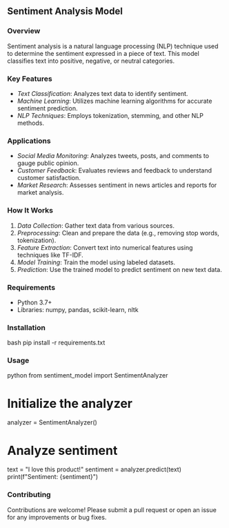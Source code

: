 ## Sentiment Analysis Model

### Overview
Sentiment analysis is a natural language processing (NLP) technique used to determine the sentiment expressed in a piece of text. This model classifies text into positive, negative, or neutral categories.

### Key Features
- *Text Classification*: Analyzes text data to identify sentiment.
- *Machine Learning*: Utilizes machine learning algorithms for accurate sentiment prediction.
- *NLP Techniques*: Employs tokenization, stemming, and other NLP methods.

### Applications
- *Social Media Monitoring*: Analyzes tweets, posts, and comments to gauge public opinion.
- *Customer Feedback*: Evaluates reviews and feedback to understand customer satisfaction.
- *Market Research*: Assesses sentiment in news articles and reports for market analysis.

### How It Works
1. *Data Collection*: Gather text data from various sources.
2. *Preprocessing*: Clean and prepare the data (e.g., removing stop words, tokenization).
3. *Feature Extraction*: Convert text into numerical features using techniques like TF-IDF.
4. *Model Training*: Train the model using labeled datasets.
5. *Prediction*: Use the trained model to predict sentiment on new text data.

### Requirements
- Python 3.7+
- Libraries: numpy, pandas, scikit-learn, nltk

### Installation
bash
pip install -r requirements.txt


### Usage
python
from sentiment_model import SentimentAnalyzer

# Initialize the analyzer
analyzer = SentimentAnalyzer()

# Analyze sentiment
text = "I love this product!"
sentiment = analyzer.predict(text)
print(f"Sentiment: {sentiment}")


### Contributing
Contributions are welcome! Please submit a pull request or open an issue for any improvements or bug fixes.
